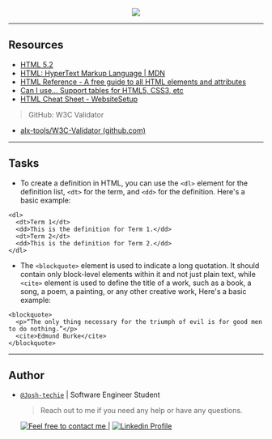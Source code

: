 <p align="center">
<img src="https://th.bing.com/th/id/OIP.EJWATaNmA6BjE2W5q956MwAAAA?pid=ImgDet&w=161&h=211&c=7">
</p>

---

<h2> Resources</h2>

- [HTML 5.2](https://intranet.alxswe.com/rltoken/3ZeSykXeV9rQhzFiW5GHcg)
- [HTML: HyperText Markup Language | MDN](https://developer.mozilla.org/en-US/docs/Web/HTML)
- [HTML Reference - A free guide to all HTML elements and attributes](https://htmlreference.io/)
- [Can I use… Support tables for HTML5, CSS3, etc](https://caniuse.com/)
- [HTML Cheat Sheet - WebsiteSetup](https://websitesetup.org/html5-cheat-sheet/)

> GitHub: W3C Validator

- [alx-tools/W3C-Validator (github.com)](https://github.com/alx-tools/W3C-Validator)

---

<h2> Tasks </h2>

- To create a definition in HTML, you can use the `<dl>` element for the definition list, `<dt>` for the term, and `<dd>` for the definition. Here's a basic example:

```
<dl>
  <dt>Term 1</dt>
  <dd>This is the definition for Term 1.</dd>
  <dt>Term 2</dt>
  <dd>This is the definition for Term 2.</dd>
</dl>
```

- The `<blockquote>` element is used to indicate a long quotation. It should contain only block-level elements within it and not just plain text, while `<cite>` element is used to define the title of a work, such as a book, a song, a poem, a painting, or any other creative work, Here's a basic example:

```
<blockquote>
  <p>“The only thing necessary for the triumph of evil is for good men to do nothing.”</p>
  <cite>Edmund Burke</cite>
</blockquote>
```

---

<h2> Author </h2>

- [`@Josh-techie`](https://github.com/Josh-techie) | Software Engineer Student

  > Reach out to me if you need any help or have any questions.

  <a href="mailto:youssef.abouyahia@e-polytechnique.ma">
  	<img alt="Feel free to contact me" src="https://img.shields.io/badge/-Ask_me_anything-blue?style=flat&logo=Gmail&logoColor=white&link=mailto:youssef.abouyahia@e-polytechnique.ma&color=3d85c6" />
  </a>
  <span> | </span>
    <a href="https://www.linkedin.com/in/youssef-abouyahia/">
        <img alt="Linkedin Profile" src="https://img.shields.io/badge/-Linkedin-0072b1?style=flat&logo=Linkedin&logoColor=white&link=https://www.linkedin.com/in/youssef-abouyahia/" />
